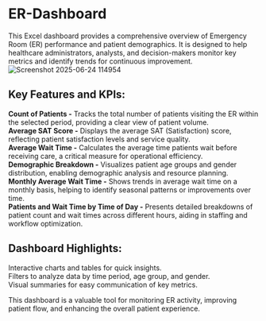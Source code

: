 # **ER-Dashboard**
This Excel dashboard provides a comprehensive overview of Emergency Room (ER) performance and patient demographics. It is designed to help healthcare administrators, analysts, and decision-makers monitor key metrics and identify trends for continuous improvement.
![Screenshot 2025-06-24 114954](https://github.com/user-attachments/assets/dbae1e18-2727-4321-816a-378549cd63c8)
## **Key Features and KPIs:**   
**Count of Patients -** Tracks the total number of patients visiting the ER within the selected period, providing a clear view of patient volume.  
**Average SAT Score -** Displays the average SAT (Satisfaction) score, reflecting patient satisfaction levels and service quality.  
**Average Wait Time -** Calculates the average time patients wait before receiving care, a critical measure for operational efficiency.  
**Demographic Breakdown -** Visualizes patient age groups and gender distribution, enabling demographic analysis and resource planning.  
**Monthly Average Wait Time -** Shows trends in average wait time on a monthly basis, helping to identify seasonal patterns or improvements over time.  
**Patients and Wait Time by Time of Day -** Presents detailed breakdowns of patient count and wait times across different hours, aiding in staffing and workflow optimization.  

## **Dashboard Highlights:**  
Interactive charts and tables for quick insights.  
Filters to analyze data by time period, age group, and gender.  
Visual summaries for easy communication of key metrics.  

This dashboard is a valuable tool for monitoring ER activity, improving patient flow, and enhancing the overall patient experience.
